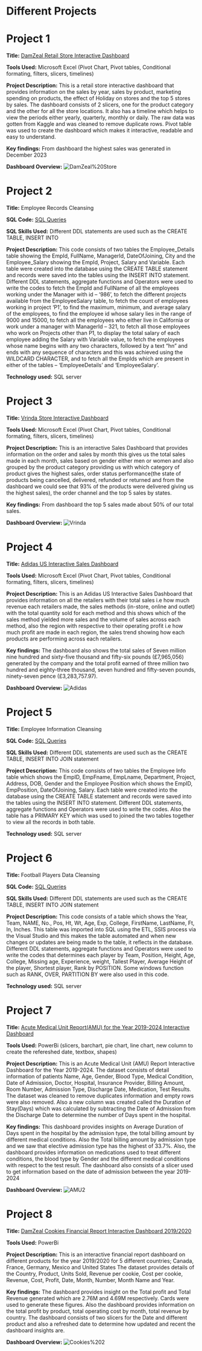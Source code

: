 
# Different Projects
# Project 1
 
**Title:** [DamZeal Retail Store Interactive Dashboard](https://github.com/Dammie18/Dammie18.github.io/blob/main/Retail_salesDB.xlsx)
 
**Tools Used:** Microsoft Excel (Pivot Chart, Pivot tables, Conditional formating, filters, slicers, timelines)
 
**Project Description:** This is a retail store interactive dashboard that provides information on the sales by year, sales by product, marketing spending on products, the effect of Holiday on stores and the top 5 stores by sales. The dashboard consists of 2 slicers, one for the product category and the other for all the store locations. It also has a timeline which helps to view the periods either yearly, quarterly, monthly or daily.
The raw data was gotten from Kaggle and was cleaned to remove duplicate rows. Pivot table was used to create the dashboard which makes it interactive, readable and easy to understand.
 
**Key findings:** From dashboard the highest sales was generated in December 2023
 
**Dashboard Overview:**
![DamZeal%20Store](DamZeal%20Store.PNG)


# Project 2
**Title:** Employee Records Cleansing
 
**SQL Code:** [SQL Queries](https://github.com/Dammie18/Dammie18.github.io/blob/main/Employee_data.sql)
 
**SQL Skills Used:** Different DDL statements are used such as the CREATE TABLE, INSERT INTO
 
**Project Description:** This code consists of two tables the Employee_Details table showing the EmpId, FullName, ManagerId, DateOfJoining, City and the Employee_Salary showing the EmpId, Project, Salary and Variable. Each table were created into the database using the CREATE TABLE statement and records were saved into the tables using the INSERT INTO statement. Different DDL statements, aggregate functions and Operators were used to write the codes to fetch the EmpId and FullName of all the employees working under the Manager with id – ‘986’, to fetch the different projects available from the EmployeeSalary table, to fetch the count of employees working in project ‘P1’, to find the maximum, minimum, and average salary of the employees, to find the employee id whose salary lies in the range of 9000 and 15000, to fetch all the employees who either live in California or work under a manager with ManagerId – 321, to fetch all those employees who work on Projects other than P1, to display the total salary of each employee adding the Salary with Variable value, to fetch the employees whose name begins with any two characters, followed by a text “hn” and ends with any sequence of characters and this was achieved using the WILDCARD CHARACTER, and to fetch all the EmpIds which are present in either of the tables – ‘EmployeeDetails’ and ‘EmployeeSalary’.
 
**Technology used:** SQL server


# Project 3
 
**Title:** [Vrinda Store Interactive Dashboard](https://github.com/Dammie18/Dammie18.github.io/blob/main/Virinda%20StoreDB.xlsx)
 
**Tools Used:** Microsoft Excel (Pivot Chart, Pivot tables, Conditional formating, filters, slicers, timelines)
 
**Project Description:** This is an interactive Sales Dashboard that provides information on the order and sales by month this gives us the total sales made in each month, sales based on gender either men or women and also grouped by the product category providing us with which category of product gives the highest sales, order status performance(the state of products being cancelled, delivered, refunded or returned and from the dashboard we could see that 93% of the products were delivered giving us the highest sales), the order channel and the top 5 sales by states.
 
**Key findings:** From dashboard the top 5 sales made about 50% of our total sales.
 
**Dashboard Overview:**
![Vrinda](Vrinda.PNG)


# Project 4
 
**Title:** [Adidas US Interactive Sales Dashboard](https://github.com/Dammie18/Dammie18.github.io/blob/main/My%20Practice%20Adidas-Dashboard-START.xlsx)
 
**Tools Used:** Microsoft Excel (Pivot Chart, Pivot tables, Conditional formating, filters, slicers, timelines)
 
**Project Description:** This is an Adidas US Interactive Sales Dashboard that provides information on all the retailers with their total sales i.e how much revenue each retailers made, the sales methods (in-store, online and outlet) with the total quantity sold for each method and this shows which of the sales method yielded more sales and the volume of sales across each method, also the region with respective to their operating profit i.e how much profit are made in each region, the sales trend showing how each products are performing across each retailers.
 
**Key findings:** The dashboard also shows the total sales of Seven million nine hundred and sixty-five thousand and fifty-six pounds (£7,965,056) generated by the company and the total profit earned of three million two hundred and eighty-three thousand, seven hundred and fifty-seven pounds, ninety-seven pence (£3,283,757.97).
 
**Dashboard Overview:**
![Adidas](Adidas.PNG)

# Project 5
**Title:** Employee Information Cleansing
 
**SQL Code:** [SQL Queries](https://github.com/Dammie18/Dammie18.github.io/blob/main/Employee_info.sql)
 
**SQL Skills Used:** Different DDL statements are used such as the CREATE TABLE, INSERT INTO JOIN statement
 
**Project Description:** This code consists of two tables the Employee Info table which shows the EmpID, EmpFname, EmpLname, Department, Project, Address, DOB, Gender and the Employee Position which shows the EmpID, EmpPosition, DateOfJoining, Salary. Each table were created into the database using the CREATE TABLE statement and records were saved into the tables using the INSERT INTO statement. Different DDL statements, aggregate functions and Operators were used to write the codes. Also the table has a PRIMARY KEY which was used to joined the two tables together to view all the records in both table.
 
**Technology used:** SQL server

# Project 6
**Title:** Football Players Data Cleansing
 
**SQL Code:** [SQL Queries](https://github.com/Dammie18/Dammie18.github.io/blob/main/FootballPlayers_data.sql)
 
**SQL Skills Used:** Different DDL statements are used such as the CREATE TABLE, INSERT INTO JOIN statement
 
**Project Description:** This code consists of a table which shows the Year, Team, NAME, No., Pos, Ht, Wt, Age, Exp, College, FirstName, LastName, Ft, In, Inches. This table was imported into SQL using the ETL, SSIS process via the Visual Studio and this makes the table automated and when new changes or updates are being made to the table, it reflects in the database.
Different DDL statements, aggregate functions and Operators were used to write the codes that determines each player by Team, Position, Height, Age, College, Missing age, Experience, weight, Tallest Player, Average Height of the player, Shortest player, Rank by POSITION. Some windows function such as RANK, OVER, PARTITION BY were also used in this code.

**Technology used:** SQL server

# Project 7
 
**Title:** [Acute Medical Unit Report(AMU) for the Year 2019-2024 Interactive Dashboard](https://github.com/Dammie18/Dammie18.github.io/blob/main/AMU%20Report%20and%20ConditionDB.pbix)
 
**Tools Used:** PowerBi (slicers, barchart, pie chart, line chart, new column to create the refereshed date, textbox, shapes)
 
**Project Description:** This is an Acute Medical Unit (AMU) Report Interactive Dashboard for the Year 2019-2024. The dataset consists of detail information of patients Name, Age, Gender, Blood Type, Medical Condition, Date of Admission, Doctor, Hospital, Insurance Provider, Billing Amount, Room Number, Admission Type, Discharge Date, Medication, Test Results.
The dataset was cleaned to remove duplicates information and empty rows were also removed. Also a new column was created called the Duration of Stay(Days) which was calculated by subtracting the Date of Admission from the Discharge Date to determine the number of Days spent in the hospital.
 
**Key findings:** This dashboard provides insights on Average Duration of Days spent in the hospital by the admission type, the total billing amount by different medical conditions. Also the Total billing amount by admission type and we saw that elective admission type has the highest of 33.7%. Also, the dashboard provides information on medications used to treat different conditions, the blood type by Gender and the different medical conditions with respect to the test result. The dashboard also consists of a slicer used to get information based on the date of admission between the year 2019-2024
 
**Dashboard Overview:**
![AMU2](AMU2.PNG)

# Project 8
 
**Title:** [DamZeal Cookies Financial Report Interactive Dashboard 2019/2020](https://github.com/Dammie18/Dammie18.github.io/blob/main/Cookies.pbix)
 
**Tools Used:** PowerBi
 
**Project Description:** This is an interactive financial report dashboard on different products for the year 2019/2020 for 5 different countries; Canada, France, Germany, Mexico and United States
The dataset provides details of the Country, Product, Units Sold, Revenue per cookie, Cost per cookie, Revenue, Cost, Profit, Date, Month, Number, Month Name and Year.

**Key findings:** The dashboard provides insight on the Total profit and Total Revenue generated which are 2.76M and 4.69M respectively. Cards were used to generate these figures. Also the dashboard provides information on the total profit by product, total operating cost by month, total revenue by country.
The dashboard consists of two slicers for the Date and different product and also a refreshed date to determine how updated and recent the dashboard insights are.
 
**Dashboard Overview:**
![Cookies%202](Cookies%202.PNG)


